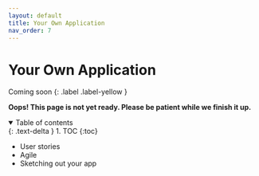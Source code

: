 ```yaml
---
layout: default
title: Your Own Application
nav_order: 7
---
```


# Your Own Application

Coming soon
{: .label .label-yellow }

**Oops! This page is not yet ready. Please be patient while we finish it up.**

<details open markdown="block">
  <summary>
    Table of contents
  </summary>
  {: .text-delta }
1. TOC
{:toc}
</details>


* User stories
* Agile
* Sketching out your app